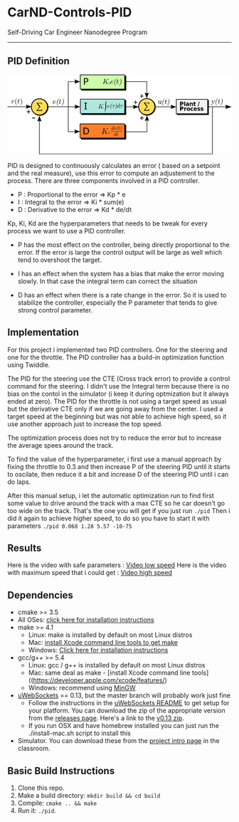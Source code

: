 # CarND-Controls-PID
Self-Driving Car Engineer Nanodegree Program

---

## PID Definition
![PID](./img/PID.png) 

PID is designed to continuously calculates an error ( based on a setpoint and the real measure), use this error to compute an adjustement to the process. There are three components involved in a PID controller.

* P : Proportional to the error => Kp * e
* I : Integral to the error => Ki * sum(e)
* D : Derivative to the error => Kd * de/dt

Kp, Ki, Kd are the hyperparameters that needs to be tweak for every process we want to use a PID controller.

* P has the most effect on the controller, being directly proportional to the error. If the error is large the control output will be large as well which tend to overshoot the target.

* I has an effect when the system has a bias that make the error moving slowly. In that case the integral term can correct the situation

* D has an effect when there is a rate change in the error. So it is used to stabilize the controller, especially the P parameter that tends to give strong control parameter. 

## Implementation

For this project i implemented two PID controllers. One for the steering and one for the throttle. The PID controller has a build-in optimization function using Twiddle. 

The PID for the steering use the CTE (Cross track error) to provide a control command for the steering. I didn't use the Integral term because there is no bias on the contol in the simulator (i keep it during optmization but it always ended at zero). 
The PID for the throttle is not using a target speed as usual but the derivative CTE only if we are going away from the center. I used a target speed at the beginning but was not able to achieve high speed, so it use another approach just to increase the top speed.

The optimization process does not try to reduce the error but to increase the average spees around the track.

To find the value of the hyperparameter, i first use a manual approach by fixing the throttle to 0.3 and then increase P of the steering PID until it starts to oscilate, then reduce it a bit and increase D of the steering PID until i can do laps.

After this manual setup, i let the automatic optimization run to find first some value to drive around the track with a max CTE so he car doesn't go too wide on the track. That's the one you will get if you just run `./pid`
Then i did it again to achieve higher speed, to do so you have to start it with parameters `./pid 0.068 1.28 5.57 -10-75`

## Results

Here is the video with safe parameters : [Video low speed](https://youtu.be/jPWIDyRLVmY) 
Here is the video with maximum speed that i could get : [Video high speed](https://youtu.be/AmmU8ckJJ1I)

## Dependencies

* cmake >= 3.5
 * All OSes: [click here for installation instructions](https://cmake.org/install/)
* make >= 4.1
  * Linux: make is installed by default on most Linux distros
  * Mac: [install Xcode command line tools to get make](https://developer.apple.com/xcode/features/)
  * Windows: [Click here for installation instructions](http://gnuwin32.sourceforge.net/packages/make.htm)
* gcc/g++ >= 5.4
  * Linux: gcc / g++ is installed by default on most Linux distros
  * Mac: same deal as make - [install Xcode command line tools]((https://developer.apple.com/xcode/features/)
  * Windows: recommend using [MinGW](http://www.mingw.org/)
* [uWebSockets](https://github.com/uWebSockets/uWebSockets) == 0.13, but the master branch will probably work just fine
  * Follow the instructions in the [uWebSockets README](https://github.com/uWebSockets/uWebSockets/blob/master/README.md) to get setup for your platform. You can download the zip of the appropriate version from the [releases page](https://github.com/uWebSockets/uWebSockets/releases). Here's a link to the [v0.13 zip](https://github.com/uWebSockets/uWebSockets/archive/v0.13.0.zip).
  * If you run OSX and have homebrew installed you can just run the ./install-mac.sh script to install this
* Simulator. You can download these from the [project intro page](https://github.com/udacity/CarND-PID-Control-Project/releases) in the classroom.

## Basic Build Instructions

1. Clone this repo.
2. Make a build directory: `mkdir build && cd build`
3. Compile: `cmake .. && make`
4. Run it: `./pid`. 
